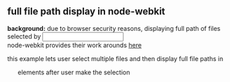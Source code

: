 ## full file path display in node-webkit

**background:** due to browser security reasons, displaying full path of files selected by <input tyle="file"> <br>
node-webkit provides their work arounds [here](https://github.com/rogerwang/node-webkit/wiki/File-dialogs)

this example lets user select multiple files and then display full file paths in <ul> elements after user make the selection 
